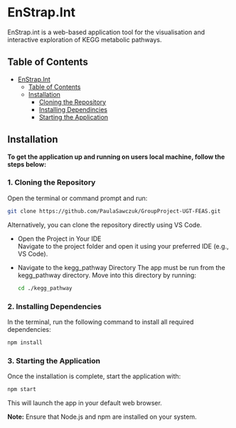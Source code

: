# EnStrap.Int

EnStrap.int is a web-based application tool for the visualisation and interactive exploration of KEGG metabolic pathways.  

## Table of Contents

- [EnStrap.Int](#enstrap.int)
  - [Table of Contents](#table-of-contents)
  - [Installation](#installation)
    - [Cloning the Repository](#1-cloning-the-repository)
    - [Installing Dependincies](#2-installing-dependincies)
    - [Starting the Application](#3-starting-the-application)

## Installation 

**To get the application up and running on users local machine, follow the steps below:**

### 1. Cloning the Repository  
  Open the terminal or command prompt and run:  

  ```bash  
  git clone https://github.com/PaulaSawczuk/GroupProject-UGT-FEAS.git
  ```

  Alternatively, you can clone the repository directly using VS Code.

- Open the Project in Your IDE  
  Navigate to the project folder and open it using your preferred IDE (e.g., VS Code).

- Navigate to the kegg_pathway Directory
  The app must be run from the kegg_pathway directory. Move into this directory by running:

  ```bash
  cd ./kegg_pathway
  ```

### 2. Installing Dependencies  
  In the terminal, run the following command to install all required dependencies:  

  ```bash
  npm install
  ```
### 3. Starting the Application  
  Once the installation is complete, start the application with:  

  ```bash
  npm start
  ```

  This will launch the app in your default web browser.
  
**Note:** Ensure that Node.js and npm are installed on your system.
